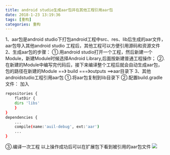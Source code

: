 ```yaml
---
title: android studio生成aar包并在其他工程引用aar包
date: 2018-1-23 13:19:36
tags: [重构]
categories: 重构
---
```

1、aar包是android studio下打包android工程中src、res、lib后生成的aar文件，aar包导入其他android studio 工程后，其他工程可以方便引用源码和资源文件
2、生成aar包的步骤：
①.用android studio打开一个工程，然后新建一个Module，新建Module时候选择Android Library,后面按新建普通工程操作；
②.在新建的Module中编写完代码后，接下来编译整个工程后就会自动生成aar包，包的路径在新建的Module ==》 build ===》outputs ==>aar目录下
3、其他androidstudio工程引用aar包
①.将aar包复制到lib目录下
②.配置build.gradle文件：
加入
``` bash
repositories {
    flatDir {
    dirs 'libs'
	}
}
dependencies {
    ...
    compile(name:'auil-debug', ext:'aar') 
    ...
}
```
③.编译一次工程
以上操作成功后可以在扩展包下看到被引用的aar包文件
![](/images/android编译aar引用.png)